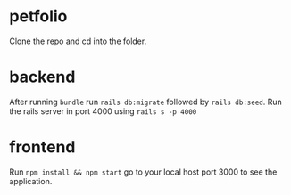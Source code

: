 # petfolio

Clone the repo and cd into the folder.

# backend

After running ```bundle``` run ```rails db:migrate``` followed by ```rails db:seed```.
Run the rails server in port 4000 using ```rails s -p 4000```

# frontend

Run ``` npm install && npm start ``` go to your local host port 3000 to see the application.

